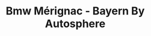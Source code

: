 ---
title: "Bmw Mérignac - Bayern By Autosphere"
url: /merignac/bmw-merignac-bayern-by-autosphere/
shop: Autohaus
---